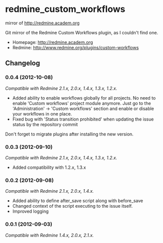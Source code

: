 redmine_custom_workflows
========================

mirror of http://redmine.academ.org

Git mirror of the Redmine Custom Workflows plugin, as I couldn't find one.
* Homepage: http://redmine.academ.org
* Redmine: http://www.redmine.org/plugins/custom-workflows

Changelog
---------

### 0.0.4 (2012-10-08)

_Compatible with Redmine 2.1.x, 2.0.x, 1.4.x, 1.3.x, 1.2.x._

* Added ability to enable workflows globally for all projects. No need to enable 'Custom workflows' project module anymore. Just go to the 'Administration' -> 'Custom workflows' section and enable or disable your workflows in one place.
* Fixed bug with 'Status transition prohibited' when updating the issue status by the repository commit

Don't forget to migrate plugins after installing the new version.

### 0.0.3 (2012-09-10)

_Compatible with Redmine 2.1.x, 2.0.x, 1.4.x, 1.3.x, 1.2.x._

* Added compatibility with 1.2.x, 1.3.x

### 0.0.2 (2012-09-08)

_Compatible with Redmine 2.1.x, 2.0.x, 1.4.x._

* Added ability to define after_save script along with before_save
* Changed context of the script executing to the issue itself.
* Improved logging

### 0.0.1 (2012-09-03)

_Compatible with Redmine 1.4.x, 2.0.x, 2.1.x._

